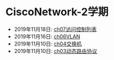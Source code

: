 # CiscoNetwork-2学期  
  * 2019年11月18日: [ch07访问控制列表](./2019-11-18-ch07访问控制列表.md)  
  * 2019年11月16日: [ch06VLAN](./2019-11-16-ch06VLAN.md)  
  * 2019年11月10日: [ch04交换机](./2019-11-10-ch04交换机.md)  
  * 2019年11月10日: [ch03动态路由协议](./2019-11-10-ch03动态路由协议.md)  
